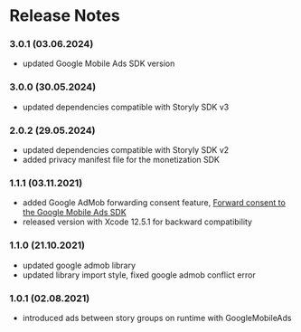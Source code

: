 # Release Notes
### 3.0.1 (03.06.2024)
* updated Google Mobile Ads SDK version
  
### 3.0.0 (30.05.2024)
* updated dependencies compatible with Storyly SDK v3

### 2.0.2 (29.05.2024)
* updated dependencies compatible with Storyly SDK v2
* added privacy manifest file for the monetization SDK

### 1.1.1 (03.11.2021)
* added Google AdMob forwarding consent feature, [Forward consent to the Google Mobile Ads SDK](https://integration.storyly.io/ios/monetization-quick-start.html#google-admob-consent-management)
* released version with Xcode 12.5.1 for backward compatibility

### 1.1.0 (21.10.2021)
* updated google admob library
* updated library import style, fixed google admob conflict error

### 1.0.1 (02.08.2021)
* introduced ads between story groups on runtime with GoogleMobileAds
